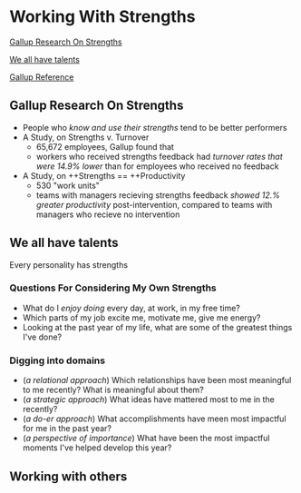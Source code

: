 # Working With Strengths

[Gallup Research On Strengths](#gallup-research-on-strengths)

[We all have talents](#we-all-have-talents)

[Gallup Reference](https://news.gallup.com/businessjournal/153341/why-strengths-matter-training.aspx#:~:text=Gallup%20research%20shows%20that%20people,tend%20to%20be%20better%20performers.&text=Doing%20what%20you%20do%20best,a%20star%20performer%20at%20work.)

## Gallup Research On Strengths

- People who _know and use their strengths_ tend to be better performers
- A Study, on Strengths v. Turnover
  - 65,672 employees, Gallup found that
  - workers who received strengths feedback had _turnover rates that were 14.9% lower_ than for employees who received no feedback
- A Study, on ++Strengths == ++Productivity
  - 530 "work units"
  - teams with managers recieving strengths feedback _showed 12.% greater productivity_ post-intervention, compared to teams with managers who recieve no intervention

## We all have talents

Every personality has strengths

### Questions For Considering My Own Strengths

- What do I _enjoy doing_ every day, at work, in my free time?
- Which parts of my job excite me, motivate me, give me energy?
- Looking at the past year of my life, what are some of the greatest things I've done?

### Digging into domains

- (_a relational approach_) Which relationships have been most meaningful to me recently? What is meaningful about them?
- (_a strategic approach_) What ideas have mattered most to me in the recently?
- (_a do-er approach_) What accomplishments have meen most impactful for me in the past year?
- (_a perspective of importance_) What have been the most impactful moments I've helped develop this year?

## Working with others
